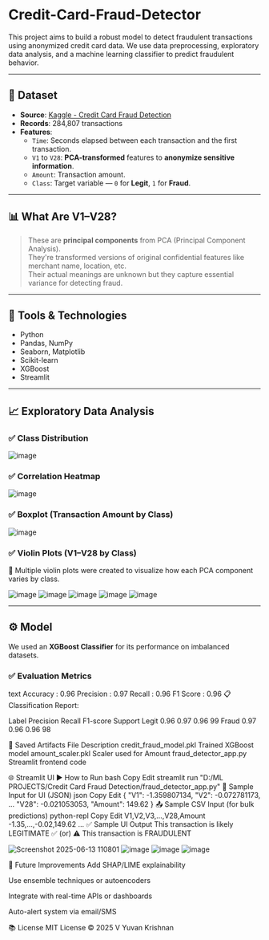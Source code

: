 # Credit-Card-Fraud-Detector

This project aims to build a robust model to detect fraudulent transactions using anonymized credit card data. We use data preprocessing, exploratory data analysis, and a machine learning classifier to predict fraudulent behavior.

---

## 📁 Dataset

- **Source**: [Kaggle - Credit Card Fraud Detection](https://www.kaggle.com/datasets/mlg-ulb/creditcardfraud)
- **Records**: 284,807 transactions
- **Features**:
  - `Time`: Seconds elapsed between each transaction and the first transaction.
  - `V1` to `V28`: **PCA-transformed** features to **anonymize sensitive information**.
  - `Amount`: Transaction amount.
  - `Class`: Target variable — `0` for **Legit**, `1` for **Fraud**.

---

## 📊 What Are V1–V28?

> These are **principal components** from PCA (Principal Component Analysis).  
> They're transformed versions of original confidential features like merchant name, location, etc.  
> Their actual meanings are unknown but they capture essential variance for detecting fraud.

---

## 🔧 Tools & Technologies

- Python
- Pandas, NumPy
- Seaborn, Matplotlib
- Scikit-learn
- XGBoost
- Streamlit

---

## 📈 Exploratory Data Analysis

### ✅ Class Distribution

![image](https://github.com/user-attachments/assets/099a3e3f-db27-44ab-95c4-e7ab0983108d)


### ✅ Correlation Heatmap

![image](https://github.com/user-attachments/assets/81756c6f-ee07-47cd-82e3-86e2f47bb51c)


### ✅ Boxplot (Transaction Amount by Class)

![image](https://github.com/user-attachments/assets/1ba62ba4-9c1d-4808-9de5-c812d9db53dc)


### ✅ Violin Plots (V1–V28 by Class)
📌 Multiple violin plots were created to visualize how each PCA component varies by class.  

![image](https://github.com/user-attachments/assets/f1b0a6dd-6cc8-410d-a56b-0e0e28f3ff71)
![image](https://github.com/user-attachments/assets/b3d4411e-2a28-44b5-bbca-bd98d80622e8)
![image](https://github.com/user-attachments/assets/dfd136a3-3ad6-4e0a-b89b-c24adac2a101)
![image](https://github.com/user-attachments/assets/ae2e839e-a180-4a5b-a823-37f80414a456)
![image](https://github.com/user-attachments/assets/0a6a030f-07b2-40fd-8bd6-b0522eae1603)



---

## ⚙️ Model

We used an **XGBoost Classifier** for its performance on imbalanced datasets.

### ✅ Evaluation Metrics

text
Accuracy  : 0.96
Precision : 0.97
Recall    : 0.96
F1 Score  : 0.96
📋 Classification Report:

Label	Precision	Recall	F1-score	Support
Legit	0.96	0.97	0.96	99
Fraud	0.97	0.96	0.96	98

💾 Saved Artifacts
File	Description
credit_fraud_model.pkl	Trained XGBoost model
amount_scaler.pkl	Scaler used for Amount
fraud_detector_app.py	Streamlit frontend code

🌐 Streamlit UI
▶️ How to Run
bash
Copy
Edit
streamlit run "D:/ML PROJECTS/Credit Card Fraud Detection/fraud_detector_app.py"
🧪 Sample Input for UI (JSON)
json
Copy
Edit
{
  "V1": -1.359807134,
  "V2": -0.072781173,
  ...
  "V28": -0.021053053,
  "Amount": 149.62
}
📤 Sample CSV Input (for bulk predictions)
python-repl
Copy
Edit
V1,V2,V3,...,V28,Amount
-1.35,...,-0.02,149.62
...
✅ Sample UI Output
This transaction is likely LEGITIMATE ✅
(or)
⚠️ This transaction is FRAUDULENT

![Screenshot 2025-06-13 110801](https://github.com/user-attachments/assets/d2e75a1f-c305-4778-b869-be8d139d40c5)
![image](https://github.com/user-attachments/assets/7e625493-226a-414a-a8b1-1977c61d3ca4)
![image](https://github.com/user-attachments/assets/cdf61432-652f-446f-8ce8-ea7cb814bbd4)
![image](https://github.com/user-attachments/assets/0c5f640a-115d-40e8-95ec-195eab8887a9)


🚀 Future Improvements
Add SHAP/LIME explainability

Use ensemble techniques or autoencoders

Integrate with real-time APIs or dashboards

Auto-alert system via email/SMS

📚 License
MIT License © 2025 V Yuvan Krishnan
